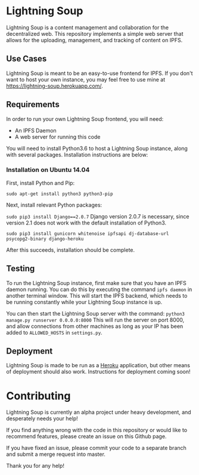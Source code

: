 # Lightning Soup

Lightning Soup is a content management and collaboration for the decentralized web. This repository implements a simple web server that allows for the uploading, management, and tracking of content on IPFS.

## Use Cases
Lightning Soup is meant to be an easy-to-use frontend for IPFS. If you don't want to host your own instance, you may feel free to use mine at https://lightning-soup.herokuapp.com/.

## Requirements
In order to run your own Lightning Soup frontend, you will need:
 - An IPFS Daemon
 - A web server for running this code

You will need to install Python3.6 to host a Lightning Soup instance, along with several packages. Installation instructions are below:

### Installation on Ubuntu 14.04

First, install Python and Pip:

`sudo apt-get install python3 python3-pip`

Next, install relevant Python packages:

`sudo pip3 install Django==2.0.7`
Django version 2.0.7 is necessary, since version 2.1 does not work with the default installation of Python3.

`sudo pip3 install gunicorn whitenoise ipfsapi dj-database-url psycopg2-binary django-heroku`

After this succeeds, installation should be complete.

## Testing
To run the Lightning Soup instance, first make sure that you have an IPFS daemon running. You can do this by executing the command `ipfs daemon` in another terminal window. This will start the IPFS backend, which needs to be running constantly while your Lightning Soup instance is up.

You can then start the Lightning Soup server with the command:
`python3 manage.py runserver 0.0.0.0:8000`
This will run the server on port 8000, and allow connections from other machines as long as your IP has been added to `ALLOWED_HOSTS` in `settings.py`.

## Deployment
Lightning Soup is made to be run as a [Heroku](https://heroku.com/apps) application, but other means of deployment should also work. Instructions for deployment coming soon!

# Contributing
Lightning Soup is currently an alpha project under heavy development, and desperately needs your help!

If you find anything wrong with the code in this repository or would like to recommend features, please create an issue on this Github page.

If you have fixed an issue, please commit your code to a separate branch and submit a merge request into master.

Thank you for any help!

